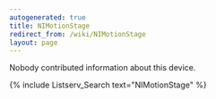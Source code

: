 ```yaml
---
autogenerated: true
title: NIMotionStage
redirect_from: /wiki/NIMotionStage
layout: page
---
```


Nobody contributed information about this device.

{% include Listserv_Search text="NIMotionStage" %}

